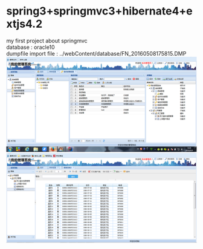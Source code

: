 # spring3+springmvc3+hibernate4+extjs4.2
my first project about springmvc</br>
database : oracle10</br>
dumpfile import file : ../webContent/database/FN_20160508175815.DMP
![image](https://github.com/ghuan/springmvc/blob/master/WebContent/images/system.png)
![image](https://github.com/ghuan/springmvc/blob/master/WebContent/images/report.png)
